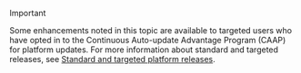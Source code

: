 > [!IMPORTANT]
> Some enhancements noted in this topic are available to targeted users who have opted in to the Continuous Auto-update Advantage Program (CAAP) for platform updates. For more information about standard and targeted releases, see [Standard and targeted platform releases](../../get-started/public-preview-releases.md).
